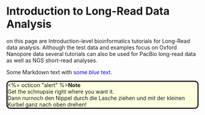 # Introduction to Long-Read Data Analysis



on this page are Introduction-level bioinformatics tutorials for Long-Read data analysis. Although the test data and examples focus on Oxford Nanopore data several tutorials can also be used for PacBio long-read data as well as NGS short-read analyses.



Some Markdown text with <span style="color:blue">some *blue* text</span>.

<div style="background-color:lightyellow;border-style:solid;border-radius:10px;bordor-color:black">
  <%= octicon "alert" %><b>Note</b><br>Get the schnupsie right where you want it.<br>Dann nurnoch den Nippel durch die Lasche ziehen und mit der kleinen Kurbel ganz nach oben drehen!  
</div>
